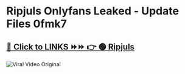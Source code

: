 
 # Ripjuls Onlyfans Leaked - Update Files 0fmk7

## <h2><a href="https://clipsfans.com/Ripjuls&ref=git">🔗 Click to LINKS ⏩⏩ 👉 🟢 Ripjuls </a></h2>

<a href="https://clipsfans.com/Ripjuls&ref=git" rel="nofollow" data-target="animated-image.originalLink"><img src="https://i.ibb.co.com/xMMVF88/686577567.gif" alt="Viral Video Original" style="max-width: 100%; display: inline-block;" data-target="animated-image.originalImage"></a>

